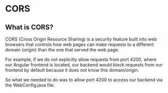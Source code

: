 # CORS

## What is CORS?

CORS (Cross Origin Resource Sharing) is a security feature built into web browsers that controls how web pages can make requests to a different domain (origin) than the one that served the web page.

For example, if we do not explicitly allow requests from port 4200, where our Angular frontend is located, our backend would block requests from our frontend by default because it does not know this domain/origin.

So what we needed to do was to allow port 4200 to access our backend via the WebConfig.java file.